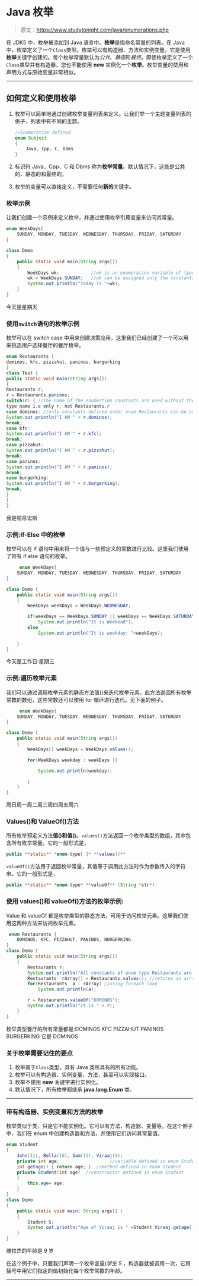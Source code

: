 # Java 枚举

> 原文：<https://www.studytonight.com/java/enumerations.php>

在 JDK5 中，枚举被添加到 Java 语言中。**枚举**是指命名常量的列表。在 Java 中，枚举定义了一个`Class`类型。枚举可以有构造器、方法和实例变量。它是使用**枚举**关键字创建的。每个枚举常量默认为*公共*、*静态*和*最终*。即使枚举定义了一个`Class`类型并有构造器，您也不能使用 **new** 实例化一个**枚举**。枚举变量的使用和声明方式与原始变量非常相似。

* * *

## 如何定义和使用枚举

1.  枚举可以简单地通过创建枚举变量列表来定义。让我们举一个主题变量列表的例子，列表中有不同的主题。

    ```java
    //Enumeration defined
    enum Subject           
    {
    	Java, Cpp, C, Dbms
    }
    ```

2.  标识符 Java、Cpp、C 和 Dbms 称为**枚举常量**。默认情况下，这些是公共的、静态的和最终的。
3.  枚举的变量可以直接定义，不需要任何**新的**关键字。

### 枚举示例

让我们创建一个示例来定义枚举，并通过使用枚举引用变量来访问其常量。

```java
enum WeekDays{ 
	SUNDAY, MONDAY, TUESDAY, WEDNESDAY, THURSDAY, FRIDAY, SATURDAY 
}

class Demo
{
	public static void main(String args[])
	{
		WeekDays wk; 			//wk is an enumeration variable of type WeekDays
		wk = WeekDays.SUNDAY; 	//wk can be assigned only the constants defined under enum type Weekdays
		System.out.println("Today is "+wk);
	}
} 
```

今天是星期天

### 使用`switch`语句的枚举示例

枚举可以在 switch case 中用来创建决策应用，这里我们已经创建了一个可以用来挑选用户选择餐厅的餐厅枚举。

```java
enum Restaurants {
dominos, kfc, pizzahut, paninos, burgerking
}
class Test {
public static void main(String args[])
{
Restaurants r;
r = Restaurants.paninos;
switch(r) { //The name of the enumertion constants are used without their enumeration
type name i.e only r, not Restaurants.r
case dominos: //only constants defined under enum Restaurants can be used
System.out.println("I AM " + r.dominos);
break;
case kfc:
System.out.println("I AM " + r.kfc);
break;
case pizzahut:
System.out.println("I AM " + r.pizzahut);
break;
case paninos:
System.out.println("I AM " + r.paninos);
break;
case burgerking:
System.out.println("I AM " + r.burgerking);
break;
}
}
}
```

我是帕尼诺斯

### 示例:If-Else 中的枚举

枚举可以在 if 语句中用来将一个值与一些预定义的常数进行比较。这里我们使用了带有 if else 语句的枚举。

```java
	 enum WeekDays{ 
	SUNDAY, MONDAY, TUESDAY, WEDNESDAY, THURSDAY, FRIDAY, SATURDAY 
}

class Demo {
	public static void main(String args[])
	{
		WeekDays weekDays = WeekDays.WEDNESDAY;

		if(weekDays == WeekDays.SUNDAY || weekDays == WeekDays.SATURDAY)
			System.out.println("It is Weekend");
		else 
			System.out.println("It is weekday: "+weekDays);

	}
} 

```

今天是工作日:星期三

### 示例:遍历枚举元素

我们可以通过调用枚举元素的静态方法值()来迭代枚举元素。此方法返回所有枚举常数的数组，这些常数还可以使用 for 循环进行迭代。见下面的例子。

```java
	 enum WeekDays{ 
	SUNDAY, MONDAY, TUESDAY, WEDNESDAY, THURSDAY, FRIDAY, SATURDAY 
}

class Demo {
	public static void main(String args[])
	{
		WeekDays[] weekDays = WeekDays.values();

		for(WeekDays weekday : weekDays ){

			System.out.println(weekday);

		}	
	}
} 

```

周日周一周二周三周四周五周六

### Values()和 ValueOf()方法

所有枚举预定义方法**值()**和**值()**。`values()`方法返回一个枚举类型的数组，其中包含所有枚举常量。它的一般形式是，

```java
public **static** *enum-type[ ]* **values()**
```

`valueOf()`方法用于返回枚举常量，其值等于调用此方法时作为参数传入的字符串。它的一般形式是，

```java
public **static** *enum-type* **valueOf** (String *str*)
```

### 使用 values()和 valueOf()方法的枚举示例:

Value 和 valueOf 都是枚举类型的静态方法，可用于访问枚举元素。这里我们使用这两种方法来访问枚举元素。

```java
 enum Restaurants {
	DOMINOS, KFC, PIZZAHUT, PANINOS, BURGERKING
}
class Demo {
	public static void main(String args[])
	{
		Restaurants r;
		System.out.println("All constants of enum type Restaurants are:");
		Restaurants  rArray[] = Restaurants.values(); //returns an array of constants of type Restaurants
		for(Restaurants  a : rArray) //using foreach loop
			System.out.println(a);

		r = Restaurants.valueOf("DOMINOS");
		System.out.println("It is " + r);
	}
} 
```

枚举类型餐厅的所有常量都是:DOMINOS KFC PIZZAHUT PANINOS BURGERKING 它是 DOMINOS

### 关于枚举需要记住的要点

1.  枚举属于`Class`类型，具有 Java 类所具有的所有功能。
2.  枚举可以有构造器、实例变量、方法，甚至可以实现接口。
3.  枚举不使用 **new** 关键字进行实例化。
4.  默认情况下，所有枚举都继承 **java.lang.Enum** 类。

* * *

### 带有构造器、实例变量和方法的枚举

枚举类似于类，只是它不能实例化。它可以有方法、构造器、变量等。在这个例子中，我们在 enum 中创建构造器和方法，并使用它们访问其常量值。

```java
enum Student
{
	John(11), Bella(10), Sam(13), Viraaj(9);
	private int age;                   //variable defined in enum Student
	int getage() { return age; }  //method defined in enum Student
	private Student(int age)  //constructor defined in enum Student
	{
		this.age= age;
	}
}
class Demo
{
	public static void main( String args[] )
	{
		Student S;
		System.out.println("Age of Viraaj is " +Student.Viraaj.getage()+ " years");
	}
} 
```

维拉杰的年龄是 9 岁

在这个例子中，只要我们声明一个枚举变量(*学生 S* ，构造器就被调用一次，它用括号中用它们指定的值初始化每个枚举常数的年龄。

* * *